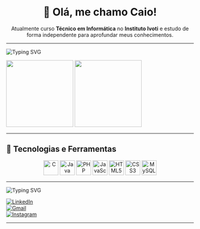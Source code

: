 <h1 align="center">👋 Olá, me chamo Caio!</h1>

<p align="center">
  Atualmente curso <strong>Técnico em Informática</strong> no <strong>Instituto Ivoti</strong> e estudo de forma independente para
  aprofundar meus conhecimentos.

---
![Typing SVG](https://readme-typing-svg.demolab.com?font=Fira+Code&size=22&pause=1000&color=F75C7E&width=435&lines=Estatisticas)

<div align="left">
  <img height="180em" src="https://github-readme-stats.vercel.app/api?username=scaios&show_icons=true&hide_border=true&count_private=true&theme=radical"/>
  
  <img height="180em" src="https://github-readme-stats.vercel.app/api/top-langs/?username=scaios&layout=compact&hide_border=true&theme=radical"/>
</div>

---
## 🚀 Tecnologias e Ferramentas
<p align="center">
  <img src="https://cdn.jsdelivr.net/gh/devicons/devicon/icons/c/c-original.svg" alt="C" width="40"/>
  <img src="https://cdn.jsdelivr.net/gh/devicons/devicon/icons/java/java-original.svg" alt="Java" width="40"/>
  <img src="https://cdn.jsdelivr.net/gh/devicons/devicon/icons/php/php-original.svg" alt="PHP" width="40"/>
  <img src="https://cdn.jsdelivr.net/gh/devicons/devicon/icons/javascript/javascript-original.svg" alt="JavaScript" width="40"/>
  <img src="https://cdn.jsdelivr.net/gh/devicons/devicon/icons/html5/html5-original.svg" alt="HTML5" width="40"/>
  <img src="https://cdn.jsdelivr.net/gh/devicons/devicon/icons/css3/css3-original.svg" alt="CSS3" width="40"/>
  <img src="https://cdn.jsdelivr.net/gh/devicons/devicon/icons/mysql/mysql-original.svg" alt="MySQL" width="40"/>
</p> 

</div>

---

![Typing SVG](https://readme-typing-svg.demolab.com?font=Fira+Code&size=22&pause=1000&color=F75C7E&width=435&lines=Redes+Sociais)
<div align="left">


[![LinkedIn](https://img.shields.io/badge/LinkedIn-0077B5?style=for-the-badge&logo=linkedin&logoColor=white)](https://www.linkedin.com/in/caio-silva-70b148263/)  
[![Gmail](https://img.shields.io/badge/-Gmail-D14836?style=for-the-badge&logo=gmail&logoColor=white)](mailto:caioofernando44@gmail.com)  
[![Instagram](https://img.shields.io/badge/-Instagram-E4405F?style=for-the-badge&logo=instagram&logoColor=white)](https://www.instagram.com/_scaios)  

</div>

---
